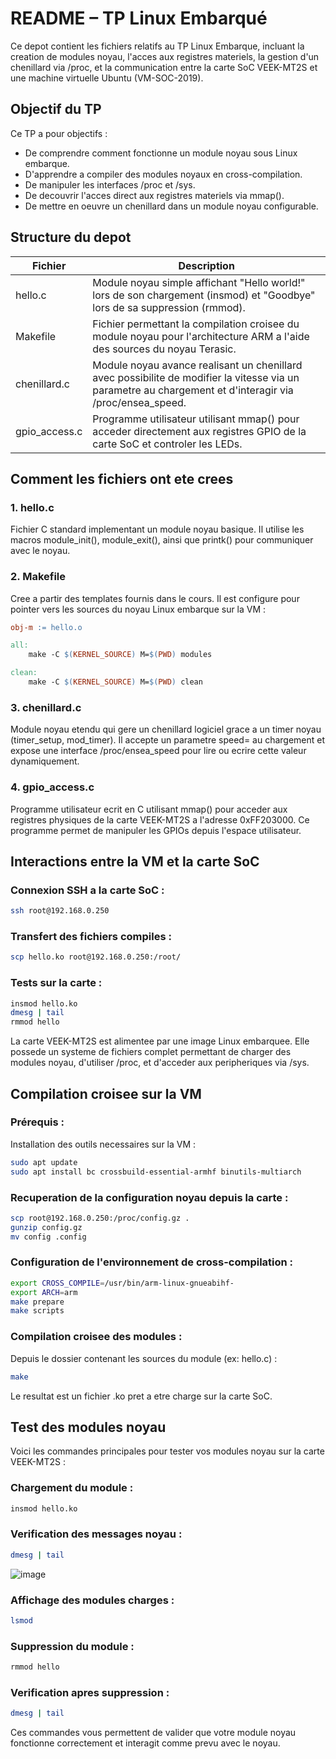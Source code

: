 # README – TP Linux Embarqué

Ce depot contient les fichiers relatifs au TP Linux Embarque, incluant la creation de modules noyau, l'acces aux registres materiels, la gestion d'un chenillard via /proc, et la communication entre la carte SoC VEEK-MT2S et une machine virtuelle Ubuntu (VM-SOC-2019).

## Objectif du TP

Ce TP a pour objectifs :
- De comprendre comment fonctionne un module noyau sous Linux embarque.
- D'apprendre a compiler des modules noyaux en cross-compilation.
- De manipuler les interfaces /proc et /sys.
- De decouvrir l'acces direct aux registres materiels via mmap().
- De mettre en oeuvre un chenillard dans un module noyau configurable.

## Structure du depot

| Fichier        | Description |
|----------------|-------------|
| hello.c        | Module noyau simple affichant "Hello world!" lors de son chargement (insmod) et "Goodbye" lors de sa suppression (rmmod). |
| Makefile       | Fichier permettant la compilation croisee du module noyau pour l'architecture ARM a l'aide des sources du noyau Terasic. |
| chenillard.c   | Module noyau avance realisant un chenillard avec possibilite de modifier la vitesse via un parametre au chargement et d'interagir via /proc/ensea_speed. |
| gpio_access.c  | Programme utilisateur utilisant mmap() pour acceder directement aux registres GPIO de la carte SoC et controler les LEDs. |

## Comment les fichiers ont ete crees

### 1. hello.c
Fichier C standard implementant un module noyau basique. Il utilise les macros module_init(), module_exit(), ainsi que printk() pour communiquer avec le noyau.

### 2. Makefile
Cree a partir des templates fournis dans le cours. Il est configure pour pointer vers les sources du noyau Linux embarque sur la VM :

```makefile
obj-m := hello.o

all:
    make -C $(KERNEL_SOURCE) M=$(PWD) modules

clean:
    make -C $(KERNEL_SOURCE) M=$(PWD) clean
```

### 3. chenillard.c
Module noyau etendu qui gere un chenillard logiciel grace a un timer noyau (timer_setup, mod_timer). Il accepte un parametre speed= au chargement et expose une interface /proc/ensea_speed pour lire ou ecrire cette valeur dynamiquement.

### 4. gpio_access.c
Programme utilisateur ecrit en C utilisant mmap() pour acceder aux registres physiques de la carte VEEK-MT2S a l'adresse 0xFF203000. Ce programme permet de manipuler les GPIOs depuis l'espace utilisateur.

## Interactions entre la VM et la carte SoC

### Connexion SSH a la carte SoC :
```bash
ssh root@192.168.0.250
```

### Transfert des fichiers compiles :
```bash
scp hello.ko root@192.168.0.250:/root/
```

### Tests sur la carte :
```bash
insmod hello.ko
dmesg | tail
rmmod hello
```

La carte VEEK-MT2S est alimentee par une image Linux embarquee. Elle possede un systeme de fichiers complet permettant de charger des modules noyau, d'utiliser /proc, et d'acceder aux peripheriques via /sys.

## Compilation croisee sur la VM

### Prérequis :
Installation des outils necessaires sur la VM :
```bash
sudo apt update
sudo apt install bc crossbuild-essential-armhf binutils-multiarch
```

### Recuperation de la configuration noyau depuis la carte :
```bash
scp root@192.168.0.250:/proc/config.gz .
gunzip config.gz
mv config .config
```

### Configuration de l'environnement de cross-compilation :
```bash
export CROSS_COMPILE=/usr/bin/arm-linux-gnueabihf-
export ARCH=arm
make prepare
make scripts
```

### Compilation croisee des modules :
Depuis le dossier contenant les sources du module (ex: hello.c) :
```bash
make
```

Le resultat est un fichier .ko pret a etre charge sur la carte SoC.

## Test des modules noyau

Voici les commandes principales pour tester vos modules noyau sur la carte VEEK-MT2S :

### Chargement du module :
```bash
insmod hello.ko
```

### Verification des messages noyau :
```bash
dmesg | tail

```
![image](https://github.com/user-attachments/assets/63128b90-d598-4dc0-9553-34e77dae38df)

### Affichage des modules charges :
```bash
lsmod
```

### Suppression du module :
```bash
rmmod hello
```

### Verification apres suppression :
```bash
dmesg | tail
```

Ces commandes vous permettent de valider que votre module noyau fonctionne correctement et interagit comme prevu avec le noyau.

